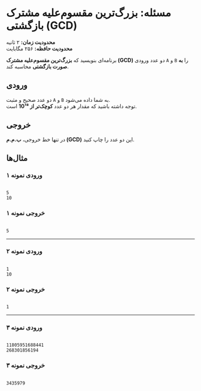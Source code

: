 # مسئله: بزرگ‌ترین مقسوم‌علیه مشترک بازگشتی (GCD)

**محدودیت زمان:** ۲ ثانیه  
**محدودیت حافظه:** ۲۵۶ مگابایت  


برنامه‌ای بنویسید که **بزرگ‌ترین مقسوم‌علیه مشترک (GCD)** دو عدد ورودی `A` و `B` را **به صورت بازگشتی** محاسبه کند.


## ورودی  

دو عدد صحیح و مثبت `A` و `B` به شما داده می‌شود.  
توجه داشته باشید که مقدار هر دو عدد **کوچک‌تر از 10¹⁸** است.


## خروجی  

در تنها خط خروجی، **ب.م.م (GCD)** این دو عدد را چاپ کنید.


## مثال‌ها  

### ورودی نمونه ۱
```

5
10

```

### خروجی نمونه ۱
```

5

```

---

### ورودی نمونه ۲
```

1
10

```

### خروجی نمونه ۲
```

1

```

---

### ورودی نمونه ۳
```

11805951688441
268301856194

```

### خروجی نمونه ۳
```

3435979

```
```